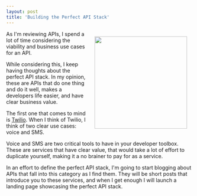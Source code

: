 ```yaml
---
layout: post
title: 'Building the Perfect API Stack'
---
```

<img style="padding: 15px;" src="http://kinlane-productions.s3.amazonaws.com/api-evangelist/poker-chip-stack.jpg" alt="" width="250" align="right" />As I'm reviewing APIs, I spend a lot of time considering the viability and business use cases for an API.<p></p>
While considering this, I keep having thoughts about the perfect API stack. In my opinion, these are APIs that do one thing and do it well, makes a developers life easier, and have clear business value.<p></p>
The first one that comes to mind is <a title="Twilio" href="http://www.apievangelist.com/api-detail.php?API_ID=1823">Twilio</a>. When I think of Twilio, I think of two clear use cases: voice and SMS.<p></p>
Voice and SMS are two critical tools to have in your developer toolbox. These are services that have clear value, that would take a lot of effort to duplicate yourself, making it a no brainer to pay for as a service.<p></p>
In an effort to define the perfect API stack, I'm going to start blogging about APIs that fall into this category as I find them. They will be short posts that introduce you to these services, and when I get enough I will launch a landing page showcasing the perfect API stack.
